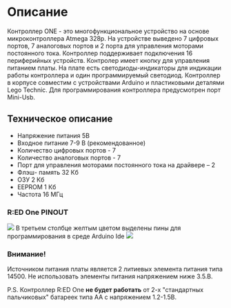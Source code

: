 # Описание 
Контроллер ONE - это многофункциональное устройство на основе микроконтроллера Atmega 328p. На устройстве выведено 7 цифровых портов, 7 аналоговых портов и 2 порта для управления моторами постоянного тока. Контроллер поддерживает подключения 16 периферийных устройств. Контролер имеет кнопку для управления питанием платы. На плате есть светодиоды-индикаторы для индикации работы контроллера и один программируемый светодиод. Контроллер в корпусе совместим с устройствами Arduino и пластиковыми деталями Lego Technic. Для программирования контроллера предусмотрен порт Mini-Usb.
## Техническое описание 
- Напряжение питания 5В
- Входное питание 7-9 В (рекомендованное)
- Количество цифровых портов - 7
- Количество аналоговых портов - 7
- Порт для управления моторами постоянного тока на драйвере – 2
- Флэш- память 32 Кб
- ОЗУ 2 Кб
- EEPROM 1 Кб
- Частота 16 МГц
### R:ED One PINOUT 
![](/public/images/docs/redone2.png)
В третьем столбце желтым цветом выделены пины для программирования в среде Arduino Ide
![](/public/images/docs/battery_AA.png)
### Внимание!
Источником питания платы является 2 литиевых элемента питания типа 14500. Не использовать элементы питания напряжением ниже 3.5.В.

P.S. Контроллер R:ED One **не будет работать** от 2-х "стандартных пальчиковых" батареек типа AA с напряжением 1.2-1.5В.